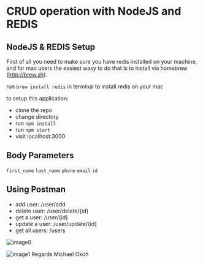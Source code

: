 # CRUD operation with NodeJS and REDIS
## NodeJS & REDIS Setup
First of all you need to make sure you have redis installed on your machine, and for mac users the easiest wasy to do that is to install via homebrew (http://brew.sh).

run `brew install redis` in terminal to install redis on your mac

to setup this application:
* clone the repo
* change directory
* run `npm install`
* run `npm start`
* visit localhost:3000

## Body Parameters
`first_name`
`last_name`
`phone`
`email`
`id`

## Using Postman
* add user: /user/add
* delete user: /user/delete/{id}
* get a user: /user/{id}
* update a user: /user/update/{id}
* get all users: /users

![image0](http://res.cloudinary.com/ichtrojan/image/upload/v1515177724/Screen_Shot_2018-01-05_at_7.35.23_PM_zfres7.png)

![image1](http://res.cloudinary.com/ichtrojan/image/upload/v1515177880/Screen_Shot_2018-01-05_at_7.43.57_PM_tlrmku.png)
Regards
Michael Okoh
